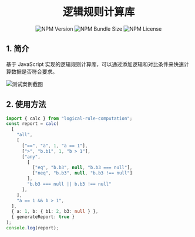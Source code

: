 <h1 align="center">
  逻辑规则计算库
</h1>

<div align="center">
  
![NPM Version](https://img.shields.io/npm/v/logical-rule-computation)
![NPM Bundle Size](https://img.shields.io/bundlephobia/minzip/logical-rule-computation)
![NPM License](https://img.shields.io/npm/l/logical-rule-computation)

</div>

## 1. 简介
基于 JavaScript 实现的逻辑规则计算库，可以通过添加逻辑和对比条件来快速计算数据是否符合要求。

<div>
  <img title="测试案例截图" src="https://s2.loli.net/2024/02/03/3YwvNun2IakeUhx.png">
<div>

## 2. 使用方法

```typescript
import { calc } from "logical-rule-computation";
const report = calc(
  [
    "all",
    [
      ["==", "a", 1, "a == 1"],
      [">", "b.b1", 1, "b > 1"],
      ["any",
        [
          ["eq", "b.b3", null, "b.b3 === null"],
          ["neq", "b.b3", null, "b.b3 !== null"]
        ],
        "b.b3 === null || b.b3 !== null"
      ],
    ],
    "a == 1 && b > 1",
  ],
  { a: 1, b: { b1: 2, b3: null } },
  { generateReport: true }
);
console.log(report);
```
